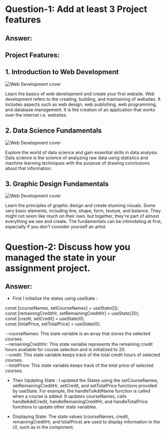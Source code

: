 # Question-1: Add at least 3 Project features

## Answer: 

## Project Features: 
## 1. Introduction to Web Development
![Web Development cover](https://i.ibb.co/Lk8Zsx3/wec-development.jpg)

Learn the basics of web development and create your first website. Web development refers to the creating, building, and maintaining of websites. It includes aspects such as web design, web publishing, web programming, and database management. It is the creation of an application that works over the internet i.e. websites.



## 2. Data Science Fundamentals
![Web Development cover](https://i.ibb.co/dj4kfYX/data-science.jpg)

Explore the world of data science and gain essential skills in data analysis. Data science is the science of analyzing raw data using statistics and machine learning techniques with the purpose of drawing conclusions about that information.



## 3. Graphic Design Fundamentals
![Web Development cover](https://i.ibb.co/4JCZJ9X/graphic-design.webp)

Learn the principles of graphic design and create stunning visuals. Some very basic elements, including line, shape, form, texture, and balance. They might not seem like much on their own, but together, they're part of almost everything we see and create. The fundamentals can be intimidating at first, especially if you don't consider yourself an artist.


# Question-2: Discuss how you managed the state in your assignment project.

## Answer: 
- First I initialize the states using useState :

const [courseNames, setCourseNames] = useState([]); <br>
const [remainingCreditHr, setRemainingCreditHr] = useState(20); <br>
const [credit, setCredit] = useState(0); <br>
const [totalPrice, setTotalPrice] = useState(0); <br>

--courseNames: This state variable is an array that stores the selected courses. <br>
--remainingCreditHr: This state variable represents the remaining credit hours available for course selection and is initialized to 20. <br>
--credit: This state variable keeps track of the total credit hours of selected courses. <br>
--totalPrice: This state variable keeps track of the total price of selected courses.


- Then Updating State :
I updated the States using the setCourseNames, setRemainingCreditHr, setCredit, and setTotalPrice functions provided by useState. 
For example, the handleToAddName function is called when a course is added. It updates courseNames, calls handleAddCredit, handleRemainingCreditHr, and handleTotalPrice functions to update other state variables.

- Displaying State:
The state values (courseNames, credit, remainingCreditHr, and totalPrice) are used to display information in the UI, such as in the <CourseBookmarks> component.